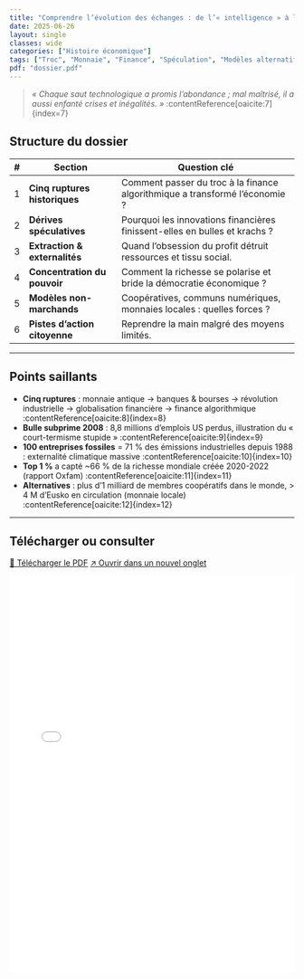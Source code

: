 ```yaml
---
title: "Comprendre l’évolution des échanges : de l’« intelligence » à la « stupidité » économiques"
date: 2025-06-26
layout: single
classes: wide
categories: ["Histoire économique"]
tags: ["Troc", "Monnaie", "Finance", "Spéculation", "Modèles alternatifs"]
pdf: "dossier.pdf"
---
```


> *« Chaque saut technologique a promis l’abondance ; mal maîtrisé, il a aussi enfanté crises et inégalités. »* :contentReference[oaicite:7]{index=7}  

## Structure du dossier

| # | Section | Question clé |
|---|---------|--------------|
| 1 | **Cinq ruptures historiques** | Comment passer du troc à la finance algorithmique a transformé l’économie ? |
| 2 | **Dérives spéculatives** | Pourquoi les innovations financières finissent-elles en bulles et krachs ? |
| 3 | **Extraction & externalités** | Quand l’obsession du profit détruit ressources et tissu social. |
| 4 | **Concentration du pouvoir** | Comment la richesse se polarise et bride la démocratie économique ? |
| 5 | **Modèles non-marchands** | Coopératives, communs numériques, monnaies locales : quelles forces ? |
| 6 | **Pistes d’action citoyenne** | Reprendre la main malgré des moyens limités. |

---

## Points saillants

* **Cinq ruptures** : monnaie antique → banques & bourses → révolution industrielle → globalisation financière → finance algorithmique :contentReference[oaicite:8]{index=8}  
* **Bulle subprime 2008** : 8,8 millions d’emplois US perdus, illustration du « court-termisme stupide » :contentReference[oaicite:9]{index=9}  
* **100 entreprises fossiles** = 71 % des émissions industrielles depuis 1988 : externalité climatique massive :contentReference[oaicite:10]{index=10}  
* **Top 1 %** a capté ~66 % de la richesse mondiale créée 2020-2022 (rapport Oxfam) :contentReference[oaicite:11]{index=11}  
* **Alternatives** : plus d’1 milliard de membres coopératifs dans le monde, > 4 M d’Eusko en circulation (monnaie locale) :contentReference[oaicite:12]{index=12}  

---

## Télécharger ou consulter

<p>
  <a class="btn btn--primary" href="dossier.pdf">💾 Télécharger le PDF</a>
  <a class="btn btn--info" href="dossier.pdf" target="_blank" rel="noopener">↗️ Ouvrir dans un nouvel onglet</a>
</p>

<!-- Lecteur PDF natif du navigateur -->
<iframe
  src="/dossiers/resources/echanges-intelligence-stupidite/dossier.pdf#toolbar=1"
  width="100%"
  height="700"
  style="border:none;"
  loading="lazy">
</iframe>
